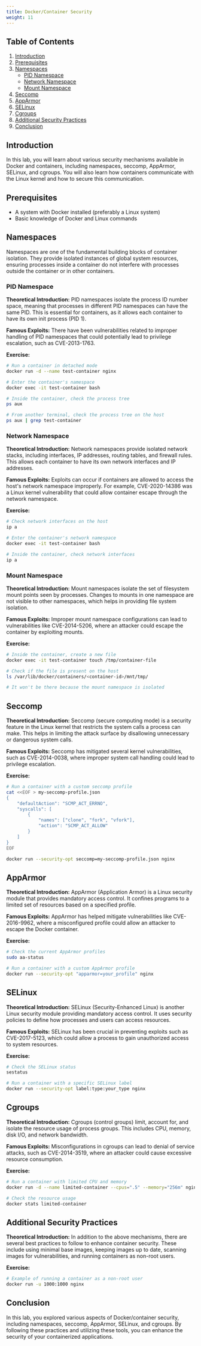 ```yaml
---
title: Docker/Container Security
weight: 11
---
```


## Table of Contents

1. [Introduction](#introduction)
2. [Prerequisites](#prerequisites)
3. [Namespaces](#namespaces)
    - [PID Namespace](#pid-namespace)
    - [Network Namespace](#network-namespace)
    - [Mount Namespace](#mount-namespace)
4. [Seccomp](#seccomp)
5. [AppArmor](#apparmor)
6. [SELinux](#selinux)
7. [Cgroups](#cgroups)
8. [Additional Security Practices](#additional-security-practices)
9. [Conclusion](#conclusion)

## Introduction

In this lab, you will learn about various security mechanisms available in Docker and containers, including namespaces, seccomp, AppArmor, SELinux, and cgroups. You will also learn how containers communicate with the Linux kernel and how to secure this communication.

## Prerequisites

- A system with Docker installed (preferably a Linux system)
- Basic knowledge of Docker and Linux commands

## Namespaces

Namespaces are one of the fundamental building blocks of container isolation. They provide isolated instances of global system resources, ensuring processes inside a container do not interfere with processes outside the container or in other containers.

### PID Namespace

**Theoretical Introduction:**
PID namespaces isolate the process ID number space, meaning that processes in different PID namespaces can have the same PID. This is essential for containers, as it allows each container to have its own init process (PID 1).

**Famous Exploits:**
There have been vulnerabilities related to improper handling of PID namespaces that could potentially lead to privilege escalation, such as CVE-2013-1763.

**Exercise:**

```bash
# Run a container in detached mode
docker run -d --name test-container nginx

# Enter the container's namespace
docker exec -it test-container bash

# Inside the container, check the process tree
ps aux

# From another terminal, check the process tree on the host
ps aux | grep test-container
```

### Network Namespace

**Theoretical Introduction:**
Network namespaces provide isolated network stacks, including interfaces, IP addresses, routing tables, and firewall rules. This allows each container to have its own network interfaces and IP addresses.

**Famous Exploits:**
Exploits can occur if containers are allowed to access the host's network namespace improperly. For example, CVE-2020-14386 was a Linux kernel vulnerability that could allow container escape through the network namespace.

**Exercise:**

```bash
# Check network interfaces on the host
ip a

# Enter the container's network namespace
docker exec -it test-container bash

# Inside the container, check network interfaces
ip a
```

### Mount Namespace

**Theoretical Introduction:**
Mount namespaces isolate the set of filesystem mount points seen by processes. Changes to mounts in one namespace are not visible to other namespaces, which helps in providing file system isolation.

**Famous Exploits:**
Improper mount namespace configurations can lead to vulnerabilities like CVE-2014-5206, where an attacker could escape the container by exploiting mounts.

**Exercise:**

```bash
# Inside the container, create a new file
docker exec -it test-container touch /tmp/container-file

# Check if the file is present on the host
ls /var/lib/docker/containers/<container-id>/mnt/tmp/

# It won't be there because the mount namespace is isolated
```

## Seccomp

**Theoretical Introduction:**
Seccomp (secure computing mode) is a security feature in the Linux kernel that restricts the system calls a process can make. This helps in limiting the attack surface by disallowing unnecessary or dangerous system calls.

**Famous Exploits:**
Seccomp has mitigated several kernel vulnerabilities, such as CVE-2014-0038, where improper system call handling could lead to privilege escalation.

**Exercise:**

```bash
# Run a container with a custom seccomp profile
cat <<EOF > my-seccomp-profile.json
{
    "defaultAction": "SCMP_ACT_ERRNO",
    "syscalls": [
        {
            "names": ["clone", "fork", "vfork"],
            "action": "SCMP_ACT_ALLOW"
        }
    ]
}
EOF

docker run --security-opt seccomp=my-seccomp-profile.json nginx
```

## AppArmor

**Theoretical Introduction:**
AppArmor (Application Armor) is a Linux security module that provides mandatory access control. It confines programs to a limited set of resources based on a specified profile.

**Famous Exploits:**
AppArmor has helped mitigate vulnerabilities like CVE-2016-9962, where a misconfigured profile could allow an attacker to escape the Docker container.

**Exercise:**

```bash
# Check the current AppArmor profiles
sudo aa-status

# Run a container with a custom AppArmor profile
docker run --security-opt "apparmor=your_profile" nginx
```

## SELinux

**Theoretical Introduction:**
SELinux (Security-Enhanced Linux) is another Linux security module providing mandatory access control. It uses security policies to define how processes and users can access resources.

**Famous Exploits:**
SELinux has been crucial in preventing exploits such as CVE-2017-5123, which could allow a process to gain unauthorized access to system resources.

**Exercise:**

```bash
# Check the SELinux status
sestatus

# Run a container with a specific SELinux label
docker run --security-opt label:type:your_type nginx
```

## Cgroups

**Theoretical Introduction:**
Cgroups (control groups) limit, account for, and isolate the resource usage of process groups. This includes CPU, memory, disk I/O, and network bandwidth.

**Famous Exploits:**
Misconfigurations in cgroups can lead to denial of service attacks, such as CVE-2014-3519, where an attacker could cause excessive resource consumption.

**Exercise:**

```bash
# Run a container with limited CPU and memory
docker run -d --name limited-container --cpus=".5" --memory="256m" nginx

# Check the resource usage
docker stats limited-container
```

## Additional Security Practices

**Theoretical Introduction:**
In addition to the above mechanisms, there are several best practices to follow to enhance container security. These include using minimal base images, keeping images up to date, scanning images for vulnerabilities, and running containers as non-root users.

**Exercise:**

```bash
# Example of running a container as a non-root user
docker run -u 1000:1000 nginx
```

## Conclusion

In this lab, you explored various aspects of Docker/container security, including namespaces, seccomp, AppArmor, SELinux, and cgroups. By following these practices and utilizing these tools, you can enhance the security of your containerized applications.
